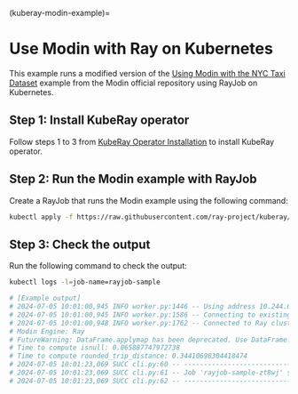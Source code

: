 (kuberay-modin-example)=

# Use Modin with Ray on Kubernetes

This example runs a modified version of the [Using Modin with the NYC Taxi Dataset](https://github.com/modin-project/modin/blob/4e7afa7ea59c7a160ed504f39652ff23b4d49be3/examples/jupyter/Modin_Taxi.ipynb) example from the Modin official repository using RayJob on Kubernetes.

## Step 1: Install KubeRay operator

Follow steps 1 to 3 from [KubeRay Operator Installation](kuberay-operator-deploy) to install KubeRay operator.

## Step 2: Run the Modin example with RayJob

Create a RayJob that runs the Modin example using the following command:

```sh
kubectl apply -f https://raw.githubusercontent.com/ray-project/kuberay/master/ray-operator/config/samples/ray-job.modin.yaml
```

## Step 3: Check the output

Run the following command to check the output:

```sh
kubectl logs -l=job-name=rayjob-sample

# [Example output]
# 2024-07-05 10:01:00,945 INFO worker.py:1446 -- Using address 10.244.0.4:6379 set in the environment variable RAY_ADDRESS
# 2024-07-05 10:01:00,945 INFO worker.py:1586 -- Connecting to existing Ray cluster at address: 10.244.0.4:6379...
# 2024-07-05 10:01:00,948 INFO worker.py:1762 -- Connected to Ray cluster. View the dashboard at 10.244.0.4:8265
# Modin Engine: Ray
# FutureWarning: DataFrame.applymap has been deprecated. Use DataFrame.map instead.
# Time to compute isnull: 0.065887747972738
# Time to compute rounded_trip_distance: 0.34410698304418474
# 2024-07-05 10:01:23,069 SUCC cli.py:60 -- -----------------------------------
# 2024-07-05 10:01:23,069 SUCC cli.py:61 -- Job 'rayjob-sample-zt8wj' succeeded
# 2024-07-05 10:01:23,069 SUCC cli.py:62 -- -----------------------------------
```
